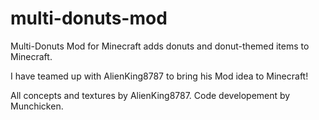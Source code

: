 multi-donuts-mod
================

Multi-Donuts Mod for Minecraft adds donuts and donut-themed items to Minecraft.

I have teamed up with AlienKing8787 to bring his Mod idea to Minecraft!

All concepts and textures by AlienKing8787.  Code developement by Munchicken.

